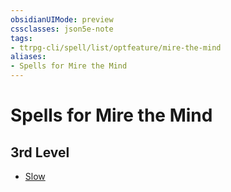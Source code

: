 ```yaml
---
obsidianUIMode: preview
cssclasses: json5e-note
tags:
- ttrpg-cli/spell/list/optfeature/mire-the-mind
aliases:
- Spells for Mire the Mind
---
```

# Spells for Mire the Mind

## 3rd Level

- [Slow](/3-Mechanics/CLI/Compendium/spells/slow.md "PHB")